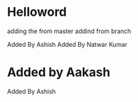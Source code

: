 # Helloword
 adding the  from master
 addind from  branch

Added By Ashish
Added By Natwar Kumar

# Added by Aakash
Added By Ashish

